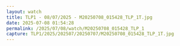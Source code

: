 ```yaml
---
layout: watch
title: TLP1 - 08/07/2025 - M20250708_015428_TLP_1T.jpg
date: 2025-07-08 01:54:28
permalink: /2025/07/08/watch/M20250708_015428_TLP_1
capture: TLP1/2025/202507/20250707/M20250708_015428_TLP_1T.jpg
---
```

